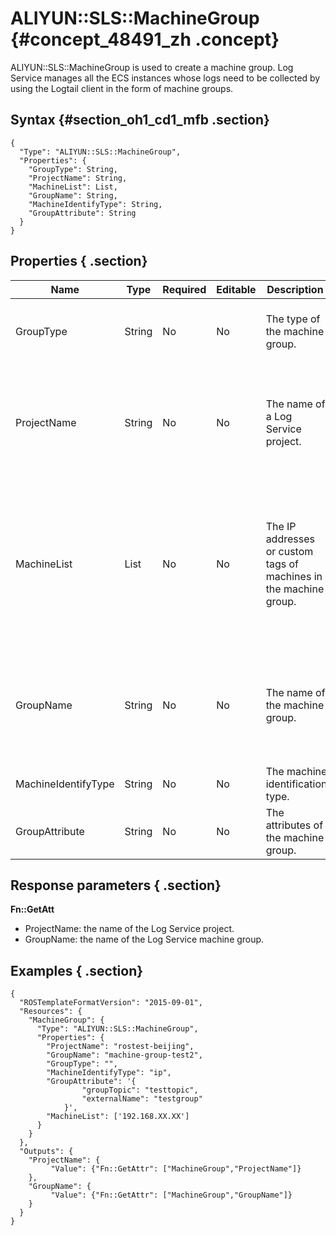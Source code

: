 # ALIYUN::SLS::MachineGroup {#concept_48491_zh .concept}

ALIYUN::SLS::MachineGroup is used to create a machine group. Log Service manages all the ECS instances whose logs need to be collected by using the Logtail client in the form of machine groups.

## Syntax {#section_oh1_cd1_mfb .section}

```language-json
{
  "Type": "ALIYUN::SLS::MachineGroup",
  "Properties": {
    "GroupType": String,
    "ProjectName": String,
    "MachineList": List,
    "GroupName": String,
    "MachineIdentifyType": String,
    "GroupAttribute": String
  }
}
```

## Properties { .section}

|Name|Type|Required|Editable|Description |Validity|
|----|----|--------|--------|------------|--------|
|GroupType|String|No|No|The type of the machine group.|Valid value: Armory. This parameter is empty by default.|
|ProjectName|String|No|No|The name of a Log Service project.|The name can be up to 128 characters in length and can contain letters, digits, underscores\(\_\), periods\(.\), and hyphens \(-\).|
|MachineList|List|No|No|The IP addresses or custom tags of machines in the machine group.|You can only add intranet IP addresses of ECS instances to the machine group. A single machine group cannot contain both Windows-based ECS instances and Linux-based ECS instances.|
|GroupName|String|No|No|The name of the machine group.|The name can be up to 128 characters in length and can contain letters, digits, underscores\(\_\), periods\(.\), and hyphens \(-\).|
|MachineIdentifyType|String|No|No|The machine identification type.|Valid values: ip and userdefined.|
|GroupAttribute|String|No|No|The attributes of the machine group.|None|

## Response parameters { .section}

**Fn::GetAtt**

-   ProjectName: the name of the Log Service project.
-   GroupName: the name of the Log Service machine group.

## Examples { .section}

```language-json
{
  "ROSTemplateFormatVersion": "2015-09-01",
  "Resources": {
    "MachineGroup": {
      "Type": "ALIYUN::SLS::MachineGroup",
      "Properties": {
        "ProjectName": "rostest-beijing",
        "GroupName": "machine-group-test2",
        "GroupType": "",
        "MachineIdentifyType": "ip",
        "GroupAttribute": '{
                "groupTopic": "testtopic",
                "externalName": "testgroup"
            }',
        "MachineList": ['192.168.XX.XX']
      }
    }
  },
  "Outputs": {
    "ProjectName": {
         "Value": {"Fn::GetAttr": ["MachineGroup","ProjectName"]}
    },
	"GroupName": {
         "Value": {"Fn::GetAttr": ["MachineGroup","GroupName"]}
    }
  }
}			
```

